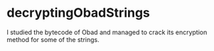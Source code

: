 # decryptingObadStrings

I studied the bytecode of Obad and managed to crack its encryption method for some of the strings.
